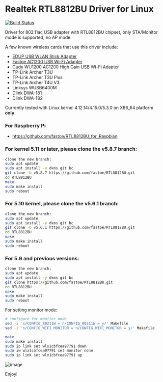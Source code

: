 # Realtek RTL8812BU Driver for Linux

[![Build Status](https://travis-ci.com/fastoe/RTL8812BU.svg?branch=master)](https://travis-ci.com/fastoe/RTL8812BU)

Driver for 802.11ac USB adapter with RTL8812BU chipset, only STA/Monitor mode is supported, no AP mode.

A few known wireless cards that use this driver include:
* [EDUP USB WLAN Stick Adapter](https://www.amazon.de/gp/product/B09CPGJXP8/ref=ppx_yo_dt_b_search_asin_title?ie=UTF8&psc=1)
* [Fastoe AC1200 USB Wi-Fi Adapter](https://www.amazon.com/1200Mbps-ChromeBook-802-11ac-Compatible-Raspbian/dp/B081TGWCVB/ref=as_li_ss_tl?m=A9879GOT1YWJ2&marketplaceID=ATVPDKIKX0DER&qid=1581225299&s=merchant-items&sr=1-3&linkCode=ll1&tag=fastoe-20&linkId=5648949a51280f0323dd599dc27dbae4&language=en_US)
* Cudy WU1200 AC1200 High Gain USB Wi-Fi Adapter
* TP-Link Archer T3U
* TP-Link Archer T3U Plus
* TP-Link Archer T4U V3
* Linksys WUSB6400M
* Dlink DWA-181
* Dlink DWA-182

Currently tested with Linux kernel 4.12.14/4.15.0/5.3.0 on X86_64 platform **only**.

### For Raspberry Pi
* https://github.com/fastoe/RTL8812BU_for_Raspbian


### For kernel 5.11 or later, please clone the v5.8.7 branch:
```bash
clone the new branch:
sudo apt update
sudo apt install -y dkms git bc
git clone -b v5.8.7 https://github.com/fastoe/RTL8812BU.git
cd RTL8812BU
make
sudo make install
sudo reboot
```

### For 5.10 kernel, please clone the v5.6.1 branch:
```bash
clone the new branch:
sudo apt update
sudo apt install -y dkms git bc
git clone -b v5.6.1 https://github.com/fastoe/RTL8812BU.git
cd RTL8812BU
make
sudo make install
sudo reboot
```

### For 5.9 and previous versions:
```bash
clone the new branch:
sudo apt update
sudo apt install -y dkms git bc
git clone https://github.com/fastoe/RTL8812BU.git
cd RTL8812BU
make
sudo make install
sudo reboot
```

For setting monitor mode:

```bash
# configure for monitor mode
sed -i 's/CONFIG_80211W = n/CONFIG_80211W = y/' Makefile
sed -i 's/CONFIG_WIFI_MONITOR = n/CONFIG_WIFI_MONITOR = y/' Makefile

make
sudo make install
sudo ip link set wlx1cbfcea97791 down
sudo iw wlx1cbfcea97791 set monitor none
sudo ip link set wlx1cbfcea97791 up
```

![image](https://www.fastoe.com/images/2020/05/8812bu-monitor-mode.png)

Enjoy!
